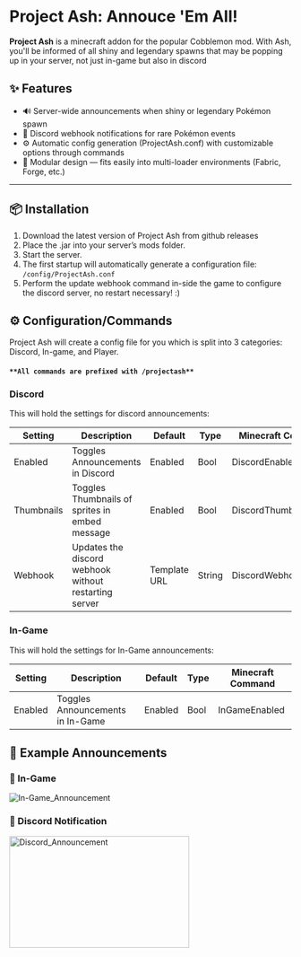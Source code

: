 # Project Ash: Annouce 'Em All!

**Project Ash** is a minecraft addon for the popular Cobblemon mod. With Ash, you'll be informed of all shiny and legendary spawns that may be popping up in your server, not just in-game but also in discord

## ✨ Features

- 🔊 Server-wide announcements when shiny or legendary Pokémon spawn
- 💬 Discord webhook notifications for rare Pokémon events
- ⚙️ Automatic config generation (ProjectAsh.conf) with customizable options through commands
- 🧩 Modular design — fits easily into multi-loader environments (Fabric, Forge, etc.)  

---

## 📦 Installation

1. Download the latest version of Project Ash from github releases
2. Place the .jar into your server’s mods folder.
3. Start the server.
4. The first startup will automatically generate a configuration file:
`/config/ProjectAsh.conf`
5. Perform the update webhook command in-side the game to configure the discord server, no restart necessary! :)

## ⚙️ Configuration/Commands
Project Ash will create a config file for you which is split into 3 categories: Discord, In-game, and Player.
#### `**All commands are prefixed with /projectash**`

### **Discord**
This will hold the settings for discord announcements:

| Setting    | Description                                           | Default      | Type   | Minecraft Command    |
|------------|-------------------------------------------------------|--------------|--------|----------------------|
| Enabled    | Toggles Announcements in Discord                      | Enabled      | Bool   | DiscordEnabled       |
| Thumbnails | Toggles Thumbnails of sprites in embed message        | Enabled      | Bool   | DiscordThumbnails    |
| Webhook    | Updates the discord webhook without restarting server | Template URL | String | DiscordWebhookUpdate |

### **In-Game**
This will hold the settings for In-Game announcements:

| Setting | Description                      | Default      | Type   | Minecraft Command |
|---------|----------------------------------|--------------|--------|-------------------|
| Enabled | Toggles Announcements in In-Game | Enabled      | Bool   | InGameEnabled     |


## 💬 Example Announcements
### 📢 In-Game
<img alt="In-Game_Announcement" src="https://github.com/user-attachments/assets/d3115993-9db7-4d3e-9da2-8db138b6f0f8" />

### 🤖 Discord Notification
<img width="321" height="199" alt="Discord_Announcement" src="https://github.com/user-attachments/assets/3969fb5c-7b39-4265-ba1d-2fddaf1a2a63" />

